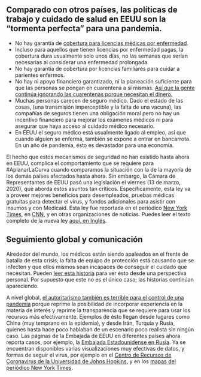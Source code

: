 ## Comparado con otros países, las políticas de trabajo y cuidado de salud en EEUU son la “tormenta perfecta” para una pandemia.

- No hay garantía de [cobertura para licencias médicas por enfermedad](https://www.worldpolicycenter.org/policies/for-how-long-are-workers-guaranteed-paid-sick-leave).
- Incluso para aquellos que tienen licencias por enfermedad pagas, la cobertura dura usualmente solo unos días, no las semanas que serían necesarias al considerar una enfermedad prolongada.
- No hay garantía de cobertura por licencias familiares para cuidar a parientes enfermos.
- No hay ni apoyo financiero garantizado, ni la planeación suficiente para que las personas se pongan en cuarentena a sí mismas. [Así que la gente continúa ignorando las cuarentenas porque necesitan el dinero.](https://twitter.com/iKaylaReed/status/1237006777474060294)
- Muchas personas carecen de seguro médico. Dado el estado de las cosas, (una transmisión imperceptible y la falta de una vacuna), las compañías de seguros tienen una obligación moral pero no hay un incentivo financiero para mejorar los exámenes médicos ni para asegurar que haya acceso al cuidado médico necesario.
- En EEUU el seguro médico está usualmente ligado al empleo, así que cuando alguien se enferma, también se expone a entrar en bancarrota. En un año de pandemia, ésto es devastador para una economía. 

El hecho que estos mecanismos de seguridad no han existido hasta ahora en EEUU, complica el comportamiento que se requiere para #AplanarLaCurva cuando comparamos la situación con la de la mayoría de los demás países afectados hasta ahora. Sin embargo, la Cámara de Representantes de EEUU pasó una legislación el viernes (13 de marzo, 2020), que aborda estos asuntos tan críticos. Específicamente, esta ley va a proveer mejores beneficios para desempleados, pruebas médicas gratuitas para detectar el virus, y fondos adicionales para asistir con insumos y con Medicaid. Esta ley fue reportada en el periódico [New York Times](https://www.nytimes.com/2020/03/13/us/politics/trump-coronavirus-relief-congress.html), en [CNN](https://www.cnn.com/2020/03/13/politics/coronavirus-relief-congress/index.html), y en otras organizaciones de noticias. Puedes leer el texto completo de la nueva ley [aquí, en Inglés](https://www.cnn.com/2020/03/13/politics/read-bill-text-families-first-coronavirus-response-act/index.html).

## Seguimiento global y comunicación

Alrededor del mundo, los médicos están siendo apaleados en el frente de batalla de esta crisis; la falta de equipo de protección está causando que se infecten y que ellos mismos sean incapaces de conseguir el cuidado que necesitan. Pueden [leer esta historia](https://twitter.com/stuff_so/status/1236467114933813248) para ver ésto desde una perspectiva personal. Por supuesto que este no es el único caso; las historias continúan apareciendo.
 
A nivel global, [el autoritarismo también es terrible para el control de una pandemia](https://www.theatlantic.com/technology/archive/2020/02/coronavirus-and-blindness-authoritarianism/606922/) porque reprime la posibilidad de incorporar experiencia en la materia de interés y reprime la transparencia que se requiere para usar los recursos más efectivamente. Ejemplos de ésto llegan desde lugares como China (muy temprano en la epidemia), y desde Irán, Turquía y Rusia, quienes hasta hace poco hablaban de un escenario poco realista sin ningún caso. Las páginas de la Embajada de EEUU en diferentes países ahora reporta casos, por ejemplo, la [Embajada Estadounidense en Rusia](https://ru.usembassy.gov/covid-19-information/). Ya se encuentran disponibles varias visualizaciones muy efectivas de datos, y formas de seguir el virus, por ejemplo en el [Centro de Recursos de Coronavirus de la Universidad de Johns Hopkins](https://coronavirus.jhu.edu/map.html), y en los [mapas del periódico New York Times](https://www.nytimes.com/interactive/2020/world/coronavirus-maps.html).
